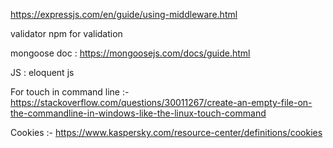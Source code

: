 https://expressjs.com/en/guide/using-middleware.html
 




validator npm for validation


mongoose doc : https://mongoosejs.com/docs/guide.html


JS : eloquent js


For touch in command line :- https://stackoverflow.com/questions/30011267/create-an-empty-file-on-the-commandline-in-windows-like-the-linux-touch-command


Cookies :- https://www.kaspersky.com/resource-center/definitions/cookies
